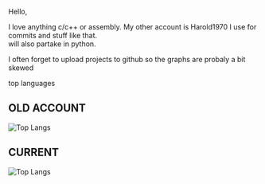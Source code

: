 Hello,

I love anything c/c++ or assembly. My other account is Harold1970 I use for commits and stuff like that.    
will also partake in python.

I often forget to upload projects to github so the graphs are probaly a bit skewed 

top languages
## OLD ACCOUNT
![Top Langs](https://github-readme-stats.vercel.app/api/top-langs/?username=harold1970)
## CURRENT
![Top Langs]([https://github-readme-stats.vercel.app/api/top-langs/?username=harold42343253259023592375420374027340](https://camo.githubusercontent.com/05fc42085ce770feeaf4ffed314eee68f5c03fdaeeb42a5cba0f7b72cc4050fa/68747470733a2f2f6769746875622d726561646d652d73746174732e76657263656c2e6170702f6170692f746f702d6c616e67732f3f757365726e616d653d6861726f6c643432333433323533323539303233353932333735343230333734303237333430))

